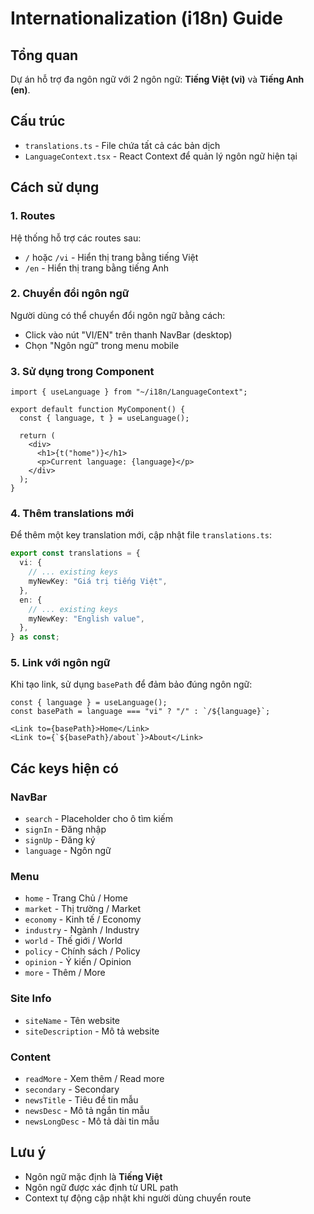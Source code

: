 # Internationalization (i18n) Guide

## Tổng quan

Dự án hỗ trợ đa ngôn ngữ với 2 ngôn ngữ: **Tiếng Việt (vi)** và **Tiếng Anh (en)**.

## Cấu trúc

- `translations.ts` - File chứa tất cả các bản dịch
- `LanguageContext.tsx` - React Context để quản lý ngôn ngữ hiện tại

## Cách sử dụng

### 1. Routes

Hệ thống hỗ trợ các routes sau:

- `/` hoặc `/vi` - Hiển thị trang bằng tiếng Việt
- `/en` - Hiển thị trang bằng tiếng Anh

### 2. Chuyển đổi ngôn ngữ

Người dùng có thể chuyển đổi ngôn ngữ bằng cách:

- Click vào nút "VI/EN" trên thanh NavBar (desktop)
- Chọn "Ngôn ngữ" trong menu mobile

### 3. Sử dụng trong Component

```tsx
import { useLanguage } from "~/i18n/LanguageContext";

export default function MyComponent() {
  const { language, t } = useLanguage();

  return (
    <div>
      <h1>{t("home")}</h1>
      <p>Current language: {language}</p>
    </div>
  );
}
```

### 4. Thêm translations mới

Để thêm một key translation mới, cập nhật file `translations.ts`:

```typescript
export const translations = {
  vi: {
    // ... existing keys
    myNewKey: "Giá trị tiếng Việt",
  },
  en: {
    // ... existing keys
    myNewKey: "English value",
  },
} as const;
```

### 5. Link với ngôn ngữ

Khi tạo link, sử dụng `basePath` để đảm bảo đúng ngôn ngữ:

```tsx
const { language } = useLanguage();
const basePath = language === "vi" ? "/" : `/${language}`;

<Link to={basePath}>Home</Link>
<Link to={`${basePath}/about`}>About</Link>
```

## Các keys hiện có

### NavBar

- `search` - Placeholder cho ô tìm kiếm
- `signIn` - Đăng nhập
- `signUp` - Đăng ký
- `language` - Ngôn ngữ

### Menu

- `home` - Trang Chủ / Home
- `market` - Thị trường / Market
- `economy` - Kinh tế / Economy
- `industry` - Ngành / Industry
- `world` - Thế giới / World
- `policy` - Chính sách / Policy
- `opinion` - Ý kiến / Opinion
- `more` - Thêm / More

### Site Info

- `siteName` - Tên website
- `siteDescription` - Mô tả website

### Content

- `readMore` - Xem thêm / Read more
- `secondary` - Secondary
- `newsTitle` - Tiêu đề tin mẫu
- `newsDesc` - Mô tả ngắn tin mẫu
- `newsLongDesc` - Mô tả dài tin mẫu

## Lưu ý

- Ngôn ngữ mặc định là **Tiếng Việt**
- Ngôn ngữ được xác định từ URL path
- Context tự động cập nhật khi người dùng chuyển route
